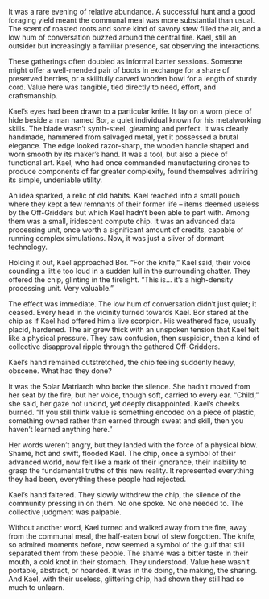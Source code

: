 It was a rare evening of relative abundance. A successful hunt and a good foraging yield meant the communal meal was more substantial than usual. The scent of roasted roots and some kind of savory stew filled the air, and a low hum of conversation buzzed around the central fire. Kael, still an outsider but increasingly a familiar presence, sat observing the interactions.

These gatherings often doubled as informal barter sessions. Someone might offer a well-mended pair of boots in exchange for a share of preserved berries, or a skillfully carved wooden bowl for a length of sturdy cord. Value here was tangible, tied directly to need, effort, and craftsmanship.

Kael’s eyes had been drawn to a particular knife. It lay on a worn piece of hide beside a man named Bor, a quiet individual known for his metalworking skills. The blade wasn’t synth-steel, gleaming and perfect. It was clearly handmade, hammered from salvaged metal, yet it possessed a brutal elegance. The edge looked razor-sharp, the wooden handle shaped and worn smooth by its maker’s hand. It was a tool, but also a piece of functional art. Kael, who had once commanded manufacturing drones to produce components of far greater complexity, found themselves admiring its simple, undeniable utility.

An idea sparked, a relic of old habits. Kael reached into a small pouch where they kept a few remnants of their former life – items deemed useless by the Off-Gridders but which Kael hadn’t been able to part with. Among them was a small, iridescent compute chip. It was an advanced data processing unit, once worth a significant amount of credits, capable of running complex simulations. Now, it was just a sliver of dormant technology.

Holding it out, Kael approached Bor. “For the knife,” Kael said, their voice sounding a little too loud in a sudden lull in the surrounding chatter. They offered the chip, glinting in the firelight. “This is… it’s a high-density processing unit. Very valuable.”

The effect was immediate. The low hum of conversation didn’t just quiet; it ceased. Every head in the vicinity turned towards Kael. Bor stared at the chip as if Kael had offered him a live scorpion. His weathered face, usually placid, hardened. The air grew thick with an unspoken tension that Kael felt like a physical pressure. They saw confusion, then suspicion, then a kind of collective disapproval ripple through the gathered Off-Gridders.

Kael’s hand remained outstretched, the chip feeling suddenly heavy, obscene. What had they done?

It was the Solar Matriarch who broke the silence. She hadn’t moved from her seat by the fire, but her voice, though soft, carried to every ear. “Child,” she said, her gaze not unkind, yet deeply disappointed. Kael’s cheeks burned. “If you still think value is something encoded on a piece of plastic, something owned rather than earned through sweat and skill, then you haven’t learned anything here.”

Her words weren’t angry, but they landed with the force of a physical blow. Shame, hot and swift, flooded Kael. The chip, once a symbol of their advanced world, now felt like a mark of their ignorance, their inability to grasp the fundamental truths of this new reality. It represented everything they had been, everything these people had rejected.

Kael’s hand faltered. They slowly withdrew the chip, the silence of the community pressing in on them. No one spoke. No one needed to. The collective judgment was palpable.

Without another word, Kael turned and walked away from the fire, away from the communal meal, the half-eaten bowl of stew forgotten. The knife, so admired moments before, now seemed a symbol of the gulf that still separated them from these people. The shame was a bitter taste in their mouth, a cold knot in their stomach. They understood. Value here wasn’t portable, abstract, or hoarded. It was in the doing, the making, the sharing. And Kael, with their useless, glittering chip, had shown they still had so much to unlearn.
